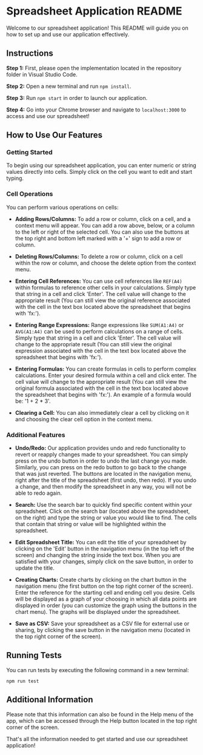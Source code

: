 # Spreadsheet Application README

Welcome to our spreadsheet application! This README will guide you on how to set up and use our application effectively.

## Instructions

**Step 1:** First, please open the implementation located in the repository folder in Visual Studio Code.

**Step 2:** Open a new terminal and run `npm install`.

**Step 3:** Run `npm start` in order to launch our application.

**Step 4:** Go into your Chrome browser and navigate to `localhost:3000` to access and use our spreadsheet!

## How to Use Our Features

### Getting Started

To begin using our spreadsheet application, you can enter numeric or string values directly into cells. Simply click on the cell you want to edit and start typing.

### Cell Operations

You can perform various operations on cells:

- **Adding Rows/Columns:** To add a row or column, click on a cell, and a context menu will appear. You can add a row above, below, or a column to the left or right of the selected cell. You can also use the buttons at the top right and bottom left marked with a '+' sign to add a row or column.

- **Deleting Rows/Columns:** To delete a row or column, click on a cell within the row or column, and choose the delete option from the context menu.

- **Entering Cell References:** You can use cell references like `REF(A4)` within formulas to reference other cells in your calculations. Simply type that string in a cell and click 'Enter'. The cell value will change to the appropriate result (You can still view the original reference associated with the cell in the text box located above the spreadsheet that begins with 'fx:').

- **Entering Range Expressions:** Range expressions like `SUM(A1:A4)` or `AVG(A1:A4)` can be used to perform calculations on a range of cells. Simply type that string in a cell and click 'Enter'. The cell value will change to the appropriate result (You can still view the original expression associated with the cell in the text box located above the spreadsheet that begins with 'fx:').

- **Entering Formulas:** You can create formulas in cells to perform complex calculations. Enter your desired formula within a cell and click enter. The cell value will change to the appropriate result (You can still view the original formula associated with the cell in the text box located above the spreadsheet that begins with 'fx:'). An example of a formula would be: '1 + 2 \* 3'.

- **Clearing a Cell:** You can also immediately clear a cell by clicking on it and choosing the clear cell option in the context menu.

### Additional Features

- **Undo/Redo:** Our application provides undo and redo functionality to revert or reapply changes made to your spreadsheet. You can simply press on the undo button in order to undo the last change you made. Similarly, you can press on the redo button to go back to the change that was just reverted. The buttons are located in the navigation menu, right after the title of the spreadsheet (first undo, then redo). If you undo a change, and then modify the spreadsheet in any way, you will not be able to redo again.

- **Search:** Use the search bar to quickly find specific content within your spreadsheet. Click on the search bar (located above the spreadsheet, on the right) and type the string or value you would like to find. The cells that contain that string or value will be highlighted within the spreadsheet.

- **Edit Spreadsheet Title:** You can edit the title of your spreadsheet by clicking on the 'Edit' button in the navigation menu (in the top left of the screen) and changing the string inside the text box. When you are satisfied with your changes, simply click on the save button, in order to update the title.

- **Creating Charts:** Create charts by clicking on the chart button in the navigation menu (the first button on the top right corner of the screen). Enter the reference for the starting cell and ending cell you desire. Cells will be displayed as a graph of your choosing in which all data points are displayed in order (you can customize the graph using the buttons in the chart menu). The graphs will be displayed under the spreadsheet.

- **Save as CSV:** Save your spreadsheet as a CSV file for external use or sharing, by clicking the save button in the navigation menu (located in the top right corner of the screen).

## Running Tests

You can run tests by executing the following command in a new terminal:

`npm run test`

## Additional Information

Please note that this information can also be found in the Help menu of the app, which can be accessed through the Help button located in the top right corner of the screen.

That's all the information needed to get started and use our spreadsheet application!
